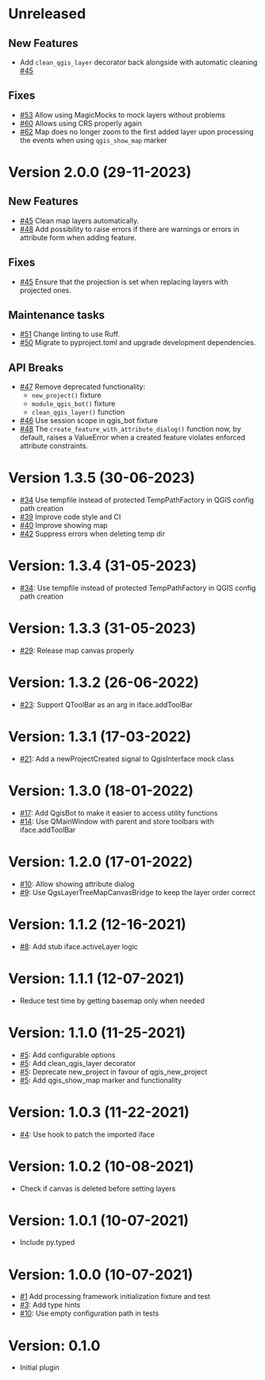 # Unreleased

## New Features

* Add `clean_qgis_layer` decorator back alongside with automatic cleaning [#45](https://github.com/GispoCoding/pytest-qgis/pull/45)

## Fixes

* [#53](https://github.com/GispoCoding/pytest-qgis/pull/53) Allow using MagicMocks to mock layers without problems
* [#60](https://github.com/GispoCoding/pytest-qgis/pull/60) Allows using CRS properly again
* [#62](https://github.com/GispoCoding/pytest-qgis/pull/62) Map does no longer zoom to the first added layer upon processing the events when using `qgis_show_map` marker

# Version 2.0.0 (29-11-2023)

## New Features

* [#45](https://github.com/GispoCoding/pytest-qgis/pull/45) Clean map layers automatically.
* [#48](https://github.com/GispoCoding/pytest-qgis/pull/48) Add possibility to raise errors if there are warnings or errors in attribute form when adding feature.

## Fixes

* [#45](https://github.com/GispoCoding/pytest-qgis/pull/45) Ensure that the projection is set when replacing layers with projected ones.

## Maintenance tasks

* [#51](https://github.com/GispoCoding/pytest-qgis/pull/51) Change linting to use Ruff.
* [#50](https://github.com/GispoCoding/pytest-qgis/pull/50) Migrate to pyproject.toml and upgrade development dependencies.

## API Breaks

* [#47](https://github.com/GispoCoding/pytest-qgis/pull/48) Remove deprecated functionality:
  * `new_project()` fixture
  * `module_qgis_bot()` fixture
  * `clean_qgis_layer()` function
* [#46](https://github.com/GispoCoding/pytest-qgis/pull/46) Use session scope in qgis_bot fixture
* [#48](https://github.com/GispoCoding/pytest-qgis/pull/48) The `create_feature_with_attribute_dialog()` function now, by default, raises a ValueError when a created feature violates enforced attribute constraints.

# Version 1.3.5 (30-06-2023)
* [#34](https://github.com/GispoCoding/pytest-qgis/pull/34) Use tempfile instead of protected TempPathFactory in QGIS config path creation
* [#39](https://github.com/GispoCoding/pytest-qgis/pull/39) Improve code style and CI
* [#40](https://github.com/GispoCoding/pytest-qgis/pull/40) Improve showing map
* [#42](https://github.com/GispoCoding/pytest-qgis/pull/42) Suppress errors when deleting temp dir

# Version: 1.3.4 (31-05-2023)

* [#34](https://github.com/GispoCoding/pytest-qgis/pull/34): Use tempfile instead of protected TempPathFactory in QGIS config path creation

# Version: 1.3.3 (31-05-2023)

* [#29](https://github.com/GispoCoding/pytest-qgis/pull/29): Release map canvas properly

# Version: 1.3.2 (26-06-2022)

* [#23](https://github.com/GispoCoding/pytest-qgis/pull/23): Support QToolBar as an arg in iface.addToolBar

# Version: 1.3.1 (17-03-2022)

* [#21](https://github.com/GispoCoding/pytest-qgis/pull/21): Add a newProjectCreated signal to QgisInterface mock class


# Version: 1.3.0 (18-01-2022)

* [#17](https://github.com/GispoCoding/pytest-qgis/pull/17): Add QgisBot to make it easier to access utility functions
* [#14](https://github.com/GispoCoding/pytest-qgis/pull/14): Use QMainWindow with parent and store toolbars with iface.addToolBar

# Version: 1.2.0 (17-01-2022)

* [#10](https://github.com/GispoCoding/pytest-qgis/pull/10): Allow showing attribute dialog
* [#9](https://github.com/GispoCoding/pytest-qgis/pull/9): Use QgsLayerTreeMapCanvasBridge to keep the layer order correct


# Version: 1.1.2 (12-16-2021)

* [#8](https://github.com/GispoCoding/pytest-qgis/pull/8): Add stub iface.activeLayer logic

# Version: 1.1.1 (12-07-2021)

* Reduce test time by getting basemap only when needed

# Version: 1.1.0 (11-25-2021)

* [#5](https://github.com/GispoCoding/pytest-qgis/pull/5): Add configurable options
* [#5](https://github.com/GispoCoding/pytest-qgis/pull/5): Add clean_qgis_layer decorator
* [#5](https://github.com/GispoCoding/pytest-qgis/pull/5): Deprecate new_project in favour of qgis_new_project
* [#5](https://github.com/GispoCoding/pytest-qgis/pull/5): Add qgis_show_map marker and functionality

# Version: 1.0.3 (11-22-2021)

* [#4](https://github.com/GispoCoding/pytest-qgis/pull/4): Use hook to patch the imported iface

# Version: 1.0.2 (10-08-2021)

* Check if canvas is deleted before setting layers

# Version: 1.0.1 (10-07-2021)

* Include py.typed

# Version: 1.0.0 (10-07-2021)

* [#1](https://github.com/GispoCoding/pytest-qgis/pull/1) Add processing framework initialization fixture and test
* [#3](https://github.com/GispoCoding/pytest-qgis/pull/3): Add type hints
* [#10](https://github.com/GispoCoding/pytest-qgis/pull/2): Use empty configuration path in tests

# Version: 0.1.0

* Initial plugin

